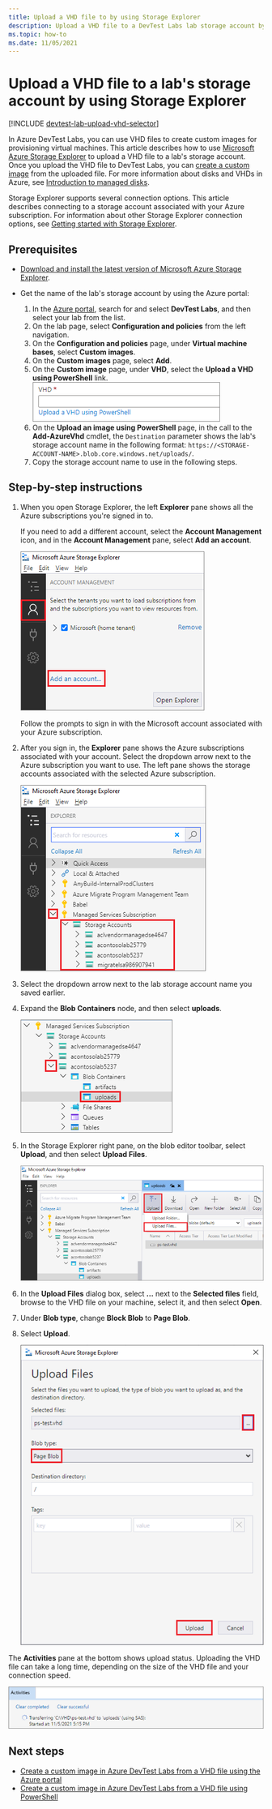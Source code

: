 ```yaml
---
title: Upload a VHD file to by using Storage Explorer
description: Upload a VHD file to a DevTest Labs lab storage account by using Microsoft Azure Storage Explorer.
ms.topic: how-to
ms.date: 11/05/2021
---
```


# Upload a VHD file to a lab's storage account by using Storage Explorer

[!INCLUDE [devtest-lab-upload-vhd-selector](../../includes/devtest-lab-upload-vhd-selector.md)]

In Azure DevTest Labs, you can use VHD files to create custom images for provisioning virtual machines. This article describes how to use [Microsoft Azure Storage Explorer](../vs-azure-tools-storage-manage-with-storage-explorer.md) to upload a VHD file to a lab's storage account. Once you upload the VHD file to DevTest Labs, you can [create a custom image](devtest-lab-create-custom-image-from-vhd-using-powershell.md) from the uploaded file. For more information about disks and VHDs in Azure, see [Introduction to managed disks](../virtual-machines/managed-disks-overview.md).

Storage Explorer supports several connection options. This article describes connecting to a storage account associated with your Azure subscription. For information about other Storage Explorer connection options, see [Getting started with Storage Explorer](../vs-azure-tools-storage-manage-with-storage-explorer.md).

## Prerequisites

- [Download and install the latest version of Microsoft Azure Storage Explorer](https://www.storageexplorer.com).

- Get the name of the lab's storage account by using the Azure portal:

  1. In the [Azure portal](https://go.microsoft.com/fwlink/p/?LinkID=525040), search for and select **DevTest Labs**, and then select your lab from the list.
  1. On the lab page, select **Configuration and policies** from the left navigation. 
  1. On the **Configuration and policies** page, under **Virtual machine bases**, select **Custom images**.
  1. On the **Custom images** page, select **Add**. 
  1. On the **Custom image** page, under **VHD**, select the **Upload a VHD using PowerShell** link.
     ![Screenshot that shows the Upload VHD using PowerShell link.](media/devtest-lab-upload-vhd-using-storage-explorer/upload-image-using-psh.png)
  1. On the **Upload an image using PowerShell** page, in the call to the **Add-AzureVhd** cmdlet, the `Destination` parameter shows the lab's storage account name in the following format:
     `https://<STORAGE-ACCOUNT-NAME>.blob.core.windows.net/uploads/`.
  1. Copy the storage account name to use in the following steps.

## Step-by-step instructions

1. When you open Storage Explorer, the left **Explorer** pane shows all the Azure subscriptions you're signed in to.

   If you need to add a different account, select the **Account Management** icon, and in the **Account Management** pane, select **Add an account**.

   ![Screenshot that shows Add an account in the Account Management pane.](media/devtest-lab-upload-vhd-using-storage-explorer/add-account-link.png)

   Follow the prompts to sign in with the Microsoft account associated with your Azure subscription.

1. After you sign in, the **Explorer** pane shows the Azure subscriptions associated with your account. Select the dropdown arrow next to the Azure subscription you want to use. The left pane shows the storage accounts associated with the selected Azure subscription.

   ![Screenshot that shows the storage accounts for a selected Azure subscription.](media/devtest-lab-upload-vhd-using-storage-explorer/storage-accounts-list.png)

1. Select the dropdown arrow next to the lab storage account name you saved earlier.

1. Expand the **Blob Containers** node, and then select **uploads**.

   ![Screenshot that shows the expanded Blob Containers node with the uploads directory.](media/devtest-lab-upload-vhd-using-storage-explorer/upload-dir.png)

1. In the Storage Explorer right pane, on the blob editor toolbar, select **Upload**, and then select **Upload Files**. 

   ![Screenshot that shows the Upload button and Upload Files.](media/devtest-lab-upload-vhd-using-storage-explorer/upload-button.png)

1. In the **Upload Files** dialog box, select **...** next to the **Selected files** field, browse to the VHD file on your machine, select it, and then select **Open**.

1. Under **Blob type**, change **Block Blob** to **Page Blob**.

1. Select **Upload**.

   ![Screenshot that shows the Upload Files dialog box.](media/devtest-lab-upload-vhd-using-storage-explorer/upload-file.png)

The **Activities** pane at the bottom shows upload status. Uploading the VHD file can take a long time, depending on the size of the VHD file and your connection speed.

![Screenshot that shows the Activities pane with upload status.](media/devtest-lab-upload-vhd-using-storage-explorer/upload-status.png)

## Next steps

- [Create a custom image in Azure DevTest Labs from a VHD file using the Azure portal](devtest-lab-create-template.md)
- [Create a custom image in Azure DevTest Labs from a VHD file using PowerShell](devtest-lab-create-custom-image-from-vhd-using-powershell.md)

